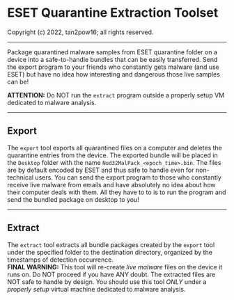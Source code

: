 # ESET Quarantine Extraction Toolset
Copyright (c) 2022, tan2pow16; all rights reserved.

---

Package quarantined malware samples from ESET quarantine folder on a device into a safe-to-handle bundles that can be easily transferred. Send the export program to your friends who constantly gets malware (and use ESET) but have no idea how interesting and dangerous those live samples can be!  
  
**ATTENTION:** Do NOT run the `extract` program outside a properly setup VM dedicated to malware analysis.  

---

## Export
The `export` tool exports all quarantined files on a computer and deletes the quarantine entries from the device. The exported bundle will be placed in the `Desktop` folder with the name `Nod32MalPack_<epoch_time>.bin`. The files are by default encoded by ESET and thus safe to handle even for non-technical users. You can send the export program to those who constantly receive live malware from emails and have absolutely no idea about how their computer deals with them. All they have to to is to run the program and send the bundled package on desktop to you!

---

## Extract
The `extract` tool extracts all bundle packages created by the `export` tool under the specified folder to the destination directory, organized by the timestamps of detection occurrence.  
**FINAL WARNING:** This tool will re-create *live malware* files on the device it runs on. Do NOT proceed if you have ANY doubt. The extracted files are NOT safe to handle by design. You should use this tool *ONLY* under a *properly setup* virtual machine dedicated to malware analysis.
